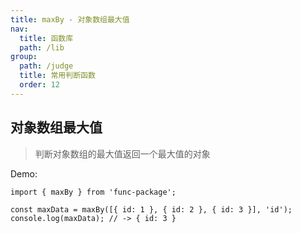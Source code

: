 ```yaml
---
title: maxBy - 对象数组最大值
nav:
  title: 函数库
  path: /lib
group:
  path: /judge
  title: 常用判断函数
  order: 12
---
```


## 对象数组最大值

> 判断对象数组的最大值返回一个最大值的对象

Demo:

```tsx | pure
import { maxBy } from 'func-package';

const maxData = maxBy([{ id: 1 }, { id: 2 }, { id: 3 }], 'id');
console.log(maxData); // -> { id: 3 }
```
